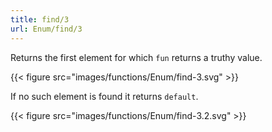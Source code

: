 ```yaml
---
title: find/3
url: Enum/find/3
---
```


Returns the first element for which `fun` returns a truthy value.

{{< figure src="images/functions/Enum/find-3.svg" >}}

If no such element is found it returns `default`.

{{< figure src="images/functions/Enum/find-3.2.svg" >}}
